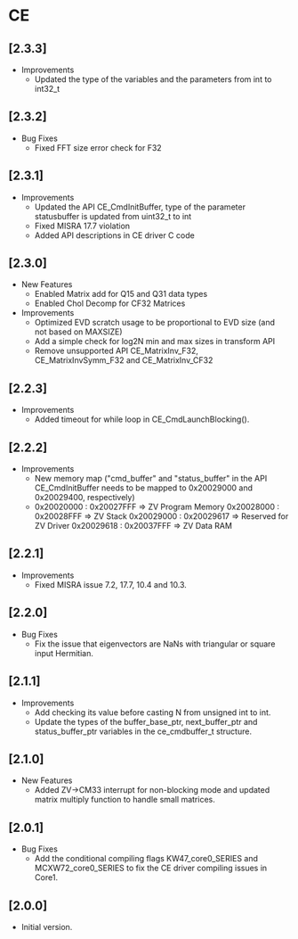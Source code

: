 # CE

## [2.3.3]

- Improvements
  - Updated the type of the variables and the parameters from int to int32_t

## [2.3.2]

- Bug Fixes
  - Fixed FFT size error check for F32

## [2.3.1]

- Improvements
  - Updated the API CE_CmdInitBuffer, type of the parameter statusbuffer is updated from uint32_t to int
  - Fixed MISRA 17.7 violation
  - Added API descriptions in CE driver C code

## [2.3.0]

- New Features
  - Enabled Matrix add for Q15 and Q31 data types
  - Enabled Chol Decomp for CF32 Matrices
- Improvements
  - Optimized EVD scratch usage to be proportional to EVD size (and not based on MAXSIZE)
  - Add a simple check for log2N min and max sizes in transform API
  - Remove unsupported API CE_MatrixInv_F32, CE_MatrixInvSymm_F32 and CE_MatrixInv_CF32

## [2.2.3]

- Improvements
  - Added timeout for while loop in CE_CmdLaunchBlocking().

## [2.2.2]

- Improvements
  - New memory map ("cmd_buffer" and "status_buffer" in the API CE_CmdInitBuffer needs to be mapped to 0x20029000 and 0x20029400, respectively)
  - 0x20020000 : 0x20027FFF => ZV Program Memory
    0x20028000 : 0x20028FFF => ZV Stack
    0x20029000 : 0x20029617 => Reserved for ZV Driver
    0x20029618 : 0x20037FFF => ZV Data RAM

## [2.2.1]

- Improvements
  - Fixed MISRA issue 7.2, 17.7, 10.4 and 10.3.

## [2.2.0]

- Bug Fixes
  - Fix the issue that eigenvectors are NaNs with triangular or square input Hermitian.

## [2.1.1]

- Improvements
  - Add checking its value before casting N from unsigned int to int.
  - Update the types of the buffer_base_ptr, next_buffer_ptr and status_buffer_ptr
    variables in the ce_cmdbuffer_t structure.

## [2.1.0]

- New Features
  - Added ZV->CM33 interrupt for non-blocking mode and updated matrix multiply
    function to handle small matrices.

## [2.0.1]

- Bug Fixes
  - Add the conditional compiling flags KW47_core0_SERIES and MCXW72_core0_SERIES
    to fix the CE driver compiling issues in Core1.

## [2.0.0]

- Initial version.
